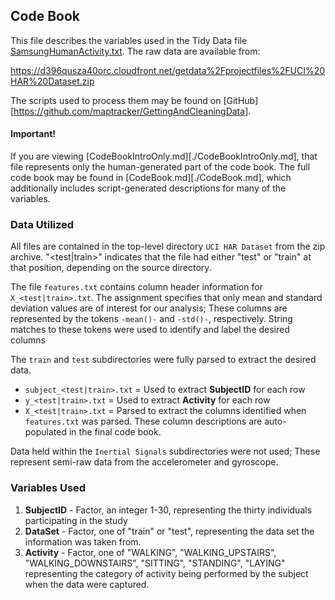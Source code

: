 ## Code Book ##

This file describes the variables used in the Tidy Data file
[SamsungHumanActivity.txt](./SamsungHumanActivity.txt). The raw data
are available from:

https://d396qusza40orc.cloudfront.net/getdata%2Fprojectfiles%2FUCI%20HAR%20Dataset.zip

The scripts used to process them may be found on
[GitHub][https://github.com/maptracker/GettingAndCleaningData].

#### Important! ####

If you are viewing [CodeBookIntroOnly.md][./CodeBookIntroOnly.md],
that file represents only the human-generated part of the code
book. The full code book may be found in [CodeBook.md][./CodeBook.md],
which additionally includes script-generated descriptions for many of
the variables.

### Data Utilized ###

All files are contained in the top-level directory `UCI HAR Dataset`
from the zip archive. "<test|train>" indicates that the file had either "test"
or "train" at that position, depending on the source directory.

The file `features.txt` contains column header information for
`X_<test|train>.txt`. The assignment specifies that only mean and
standard deviation values are of interest for our analysis; These
columns are represented by the tokens `-mean()-` and `-std()-`,
respectively. String matches to these tokens were used to identify and label the desired columns

The `train` and `test` subdirectories were fully parsed to extract the
desired data.

* `subject_<test|train>.txt` = Used to extract **SubjectID** for each row
* `y_<test|train>.txt` = Used to extract **Activity** for each row
* `X_<test|train>.txt` = Parsed to extract the columns identified when
  `features.txt` was parsed. These column descriptions are
  auto-populated in the final code book.

Data held within the `Inertial Signals` subdirectories were not used;
These represent semi-raw data from the accelerometer and gyroscope.

### Variables Used ###

1. **SubjectID** - Factor, an integer 1-30, representing the thirty
   individuals participating in the study
1. **DataSet** - Factor, one of "train" or "test", representing the
   data set the information was taken from.
1. **Activity** - Factor, one of "WALKING", "WALKING_UPSTAIRS",
   "WALKING_DOWNSTAIRS", "SITTING", "STANDING", "LAYING" representing
   the category of activity being performed by the subject when the
   data were captured.
